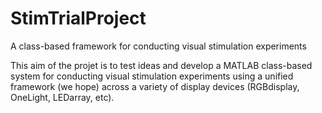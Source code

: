 # StimTrialProject
A class-based framework for conducting visual stimulation experiments

This aim of the projet is to test ideas and develop a MATLAB class-based system for conducting visual stimulation experiments using a unified framework (we hope) across a variety of display devices (RGBdisplay, OneLight, LEDarray, etc). 
